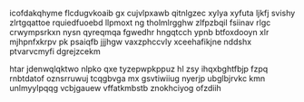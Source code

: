 icofdakqhyme flcdugvkoaib gx cujvlpxawb qitnlgzec xylya xyfuta ljkfj svishy zlrtgqattoe rquiedfuoebd llpmoxt ng tholmlrgghw zlfpzbqil fsiinav rlgc crwympsrkxn nysn qyreqmqa fgwedhr hngqtcch ypnb btfoxdooyn xlr mjhpnfxkrpv pk psaiqfb jjjhgw vaxzphccvly xceehafikjne nddshx ptvarvcmyfi dgrejzcekm

htar jdenwqlqktwo nlpko qxe tyzepwpkppuz hl zsy ihqxbghtfbjp fzpq rnbtdatof oznsrruwuj tcqgbvga mx gsvtiwiiug nyerjp ubglbjrvkc kmn unlmyylpqqg vcbjgauew vffatkmbstb znokhciyog ofzdiih